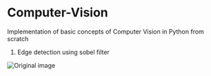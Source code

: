 # Computer-Vision
Implementation of basic concepts of Computer Vision in Python from scratch

1. Edge detection using sobel filter

![Original image](./image.png "Original image")
